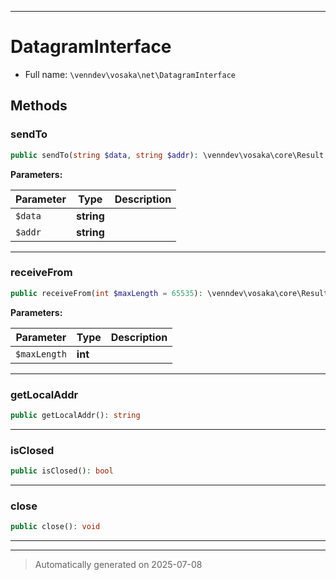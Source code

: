 ***

# DatagramInterface





* Full name: `\venndev\vosaka\net\DatagramInterface`



## Methods


### sendTo



```php
public sendTo(string $data, string $addr): \venndev\vosaka\core\Result
```








**Parameters:**

| Parameter | Type | Description |
|-----------|------|-------------|
| `$data` | **string** |  |
| `$addr` | **string** |  |





***

### receiveFrom



```php
public receiveFrom(int $maxLength = 65535): \venndev\vosaka\core\Result
```








**Parameters:**

| Parameter | Type | Description |
|-----------|------|-------------|
| `$maxLength` | **int** |  |





***

### getLocalAddr



```php
public getLocalAddr(): string
```












***

### isClosed



```php
public isClosed(): bool
```












***

### close



```php
public close(): void
```












***


***
> Automatically generated on 2025-07-08
